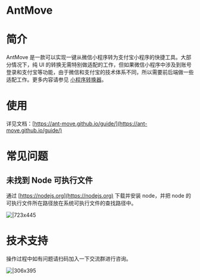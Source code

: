 
# AntMove

# 简介
AntMove 是一款可以实现一键从微信小程序转为支付宝小程序的快捷工具。大部分情况下，纯 UI 的转换无需特别做适配的工作，但如果微信小程序中涉及到账号登录和支付宝等功能，由于微信和支付宝的技术体系不同，所以需要前后端做一些适配工作。更多内容请参见 [小程序转换器](https://ant-move.github.io/guide)。 

# 使用
详见文档：[https://ant-move.github.io/guide/](https://ant-move.github.io/guide/)

# 常见问题

## 未找到 Node 可执行文件
通过 [https://nodejs.org](https://nodejs.org) 下载并安装 node，并把 node 的可执行文件所在路径放在系统可执行文件的查找路径中。

![|723x445](https://intranetproxy.alipay.com/skylark/lark/0/2020/png/71/1594865252057-9e4edc2b-c0c2-4801-a456-75657519a356.png#align=left&display=inline&height=630&margin=%5Bobject%20Object%5D&originHeight=1260&originWidth=2050&status=done&style=none&width=1025)

# 技术支持
操作过程中如有问题请扫码加入一下交流群进行咨询。

![|306x395](https://intranetproxy.alipay.com/skylark/lark/0/2020/png/71/1594868413341-bdd5df75-bbf8-4d50-8502-363822950c04.png#align=left&display=inline&height=1068&margin=%5Bobject%20Object%5D&originHeight=1068&originWidth=828&status=done&style=none&width=306)
